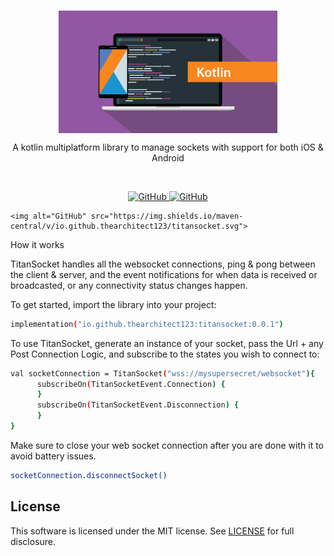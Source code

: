 <br/>
<p align="center">
    <a href="https://github.com/TheArchitect123/TitanSocket"><img src="./kotlin.jpg" align="center" width=350/></a>
</p>

<p align="center">
A kotlin multiplatform library to manage sockets with support for both iOS & Android

</p>
<br/>

<p align="center">
  <a href="https://github.com/TheArchitect123/TitanSocket">
    <img alt="GitHub" src="https://img.shields.io/badge/version-0.0.2-blue.svg">
  </a>

  <a href="https://github.com/TheArchitect123/TitanSocket">
    <img alt="GitHub" src="https://img.shields.io/badge/targets-JVM,_Android,_iOS-white.svg">
  </a>
  
  
    <img alt="GitHub" src="https://img.shields.io/maven-central/v/io.github.thearchitect123/titansocket.svg">
  
</p

## How it works
TitanSocket handles all the websocket connections, ping & pong between the client & server, and the event notifications for when data is received or broadcasted, or any connectivity status changes happen.

To get started, import the library into your project:

```sh
implementation("io.github.thearchitect123:titansocket:0.0.1")
```

To use TitanSocket, generate an instance of your socket, pass the Url + any Post Connection Logic, and subscribe to the states you wish to connect to:

```sh
val socketConnection = TitanSocket("wss://mysupersecret/websocket"){
      subscribeOn(TitanSocketEvent.Connection) {
      }
      subscribeOn(TitanSocketEvent.Disconnection) {
      }
}
```

Make sure to close your web socket connection after you are done with it to avoid battery issues.

```sh
socketConnection.disconnectSocket()
```

## License

This software is licensed under the MIT license. See [LICENSE](./LICENSE) for full disclosure.
